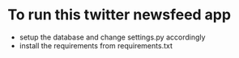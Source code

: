 # To run this twitter newsfeed app

* setup the database and change settings.py accordingly
* install the requirements from requirements.txt